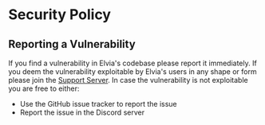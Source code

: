 # Security Policy

## Reporting a Vulnerability

If you find a vulnerability in Elvia's codebase please report it immediately. If you deem the vulnerability exploitable
by Elvia's users in any shape or form please join the [Support Server][discord server]. In case the vulnerability is not exploitable you are free
to either:

- Use the GitHub issue tracker to report the issue
- Report the issue in the Discord server

<!-- LINKS -->

[discord server]: https://discord.gg/FD5MMabf8Y
